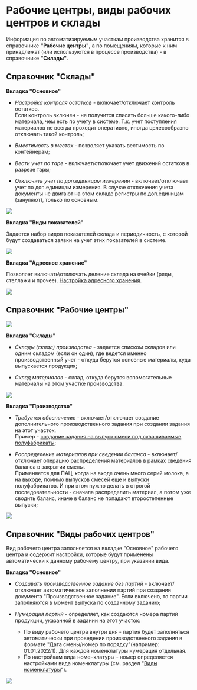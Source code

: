 # Рабочие центры, виды рабочих центров и склады

Информация по автоматизируемым участкам производства хранится в справочнике **"Рабочие центры"**, а по помещениям, которые к ним принадлежат (или используются в процессе производства) - в справочнике **"Склады"**.

## Справочник "Склады"

**Вкладка "Основное"**

-   *Настройка контроля остатков* - включает/отключает контроль остатков.  
    Если контроль включен - не получится списать больше какого-либо материала, чем есть по учету в системе. Т.к. учет поступления материалов не всегда проходит оперативно, иногда целесообразно отключать такой контроль;

-   *Вместимость в местах* - позволяет указать вестимость по контейнерам;
-   *Вести учет по таре* - включает/отключает учет движений остатков в разрезе тары;
-   *Отключить учет по доп.единицам измерения* - включает/отключает учет по доп.единицам измерения. В случае отключения учета документы не двигают на этом складе регистры по доп.единицам (зануляют), только по основным.

![](WorkCentresAndWarehouses.assets/4.png)

**Вкладка "Виды показателей"**

Задается набор видов показателей склада и периодичность, с которой будут создаваться заявки на учет этих показателей в системе.

![](WorkCentresAndWarehouses.assets/5.png)

**Вкладка "Адресное хранение"**

Позволяет включать\\отключать деление склада на ячейки (ряды, стеллажи и прочее). [Настройка адресного хранения](../../../../../CommonInformation/Warehouse.md).

![](WorkCentresAndWarehouses.assets/6.png)

## Справочник "Рабочие центры"

![](WorkCentresAndWarehouses.assets/7.png)

**Вкладка "Склады"**

-   *Склады (склад) производства* - задается списком складов или одним складом (если он один), где ведется именно производственный учет - откуда берутся основные материалы, куда выпускается продукция;

-   *Склад материалов* - склад, откуда берутся вспомогательные материалы на этом участке производства.

![](WorkCentresAndWarehouses.assets/1.png)

**Вкладка "Производство"**

-   *Требуется обеспечение* - включает/отключает создание дополнительного производственного задания при создании задания на этот участок.  
    Пример - [создание задания на выпуск смеси под сквашиваемые полуфабрикаты](../../../Normalization/TaskForShift/TaskForShift.md);
    
-   *Распределение материалов при сведении баланса* - включает/отключает операцию распределения материалов в рамках сведения баланса в закрытии смены.   
    Применяется для ПАЦ, когда на входе очень много серий молока, а на выходе, помимо выпусков смесей еще и выпуски полуфабрикатов. И при этом нужно делать в строгой последовательности - сначала распределить материал, а потом уже сводить баланс, иначе в
    баланс не попадают второстепенные выпуски;

![](WorkCentresAndWarehouses.assets/2.png)

## Справочник "Виды рабочих центров"

Вид рабочего центра заполняется на вкладке "Основное" рабочего центра и содержит настройки, которые будут применены автоматически к данному рабочему центру, при указании вида.

**Вкладка "Основное"**

- *Создавать производственное задание без партий* - включает/отключает автоматическое заполнении партий при создании документа "Производственное задание".
    Если включено, то партии заполняются в момент выпуска по созданному заданию;

- *Нумерация партий* - определяет, как создаются номера партий продукции, указанной в задании на этот участок:
    
    -   По виду рабочего центра внутри дня - партия будет заполняться автоматически при проведении производственного задания в формате "Дата смены/номер по порядку"(например: 01.01.2022/1). Для каждой номенклатуры нумерация отдельная.
    -   По настройкам вида номенклатуры - номер определяется настройками вида номенклатуры (см. раздел "[Виды номенклатуры](../KindOfNomenclature/KindOfNomenclature.md)").

![](WorkCentresAndWarehouses.assets/3.png)